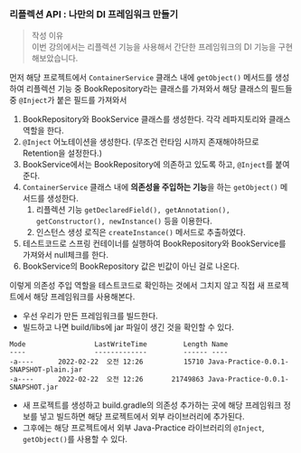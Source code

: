 ### 리플렉션 API : 나만의 DI 프레임워크 만들기
> 작성 이유<br>
> 이번 강의에서는 리플렉션 기능을 사용해서 간단한 프레임워크의 DI 기능을 구현해보았습니다.

먼저 해당 프로젝트에서 `ContainerService` 클래스 내에 `getObject()` 메서드를 생성하여 리플렉션 기능 중 
BookRepository라는 클래스를 가져와서 해당 클래스의 필드들 중 `@Inject`가 붙은 필드를 가져와서


1. BookRepository와 BookService 클래스를 생성한다. 각각 레파지토리와 클래스 역할을 한다.
2. `@Inject` 어노테이션을 생성한다. (무조건 런타임 시까지 존재해야하므로 Retention을 설정한다.)
3. BookService에서는 BookRepository에 의존하고 있도록 하고, `@Inject`를 붙여준다.
4. `ContainerService` 클래스 내에 **의존성을 주입하는 기능**을 하는 `getObject()` 메서드를 생성한다.
   1. 리플렉션 기능 `getDeclaredField(), getAnnotation(), getConstructor(), newInstance()` 등을 이용한다.
   2. 인스턴스 생성 로직은 `createInstance()` 메서드로 추출하였다.
5. 테스트코드로 스프링 컨테이너를 실행하여 BookRepository와 BookService를 가져와서 null체크를 한다.
6. BookService의 BookRepository 값은 빈값이 아닌 걸로 나온다.

이렇게 의존성 주입 역할을 테스트코드로 확인하는 것에서 그치지 않고 직접 새 프로젝트에서 해당 프레임워크를 사용해본다.

- 우선 우리가 만든 프레임워크를 빌드한다. 
- 빌드하고 나면 build/libs에 jar 파일이 생긴 것을 확인할 수 있다.
```shell
Mode                 LastWriteTime         Length Name
----                 -------------         ------ ----
-a----      2022-02-22  오전 12:26          15710 Java-Practice-0.0.1-SNAPSHOT-plain.jar
-a----      2022-02-22  오전 12:26       21749863 Java-Practice-0.0.1-SNAPSHOT.jar
```
- 새 프로젝트를 생성하고 build.gradle의 의존성 추가하는 곳에 해당 프레임워크 정보를 넣고 빌드하면 해당 프로젝트에서 외부 라이브러리에 추가된다.
- 그후에는 해당 프로젝트에서 외부 Java-Practice 라이브러리의 `@Inject`, `getObject()`를 사용할 수 있다.